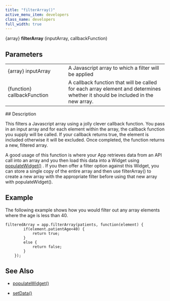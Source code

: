 ```yaml
---
title: "filterArray()"
active_menu_item: developers
class_name: developers
full_width: true
---
```



{array} **filterArray** (inputArray, callbackFunction)

## Parameters

<table>
<tr>
<td width="212">
{array} inputArray

</td>
<td width="9">
</td>
<td width="714">
A Javascript array to which a filter will be applied

</td>
</tr>
<tr>
<td width="212">
{function} callbackFunction

</td>
<td width="9">
</td>
<td width="714">
A callback function that will be called for each array element and determines whether it should be included in the new array.

</td>
</tr>
</table>
## Description

This filters a Javascript array using a jolly clever callback function. You pass in an input array and for each element within the array, the callback function you supply will be called. If your callback returns true, the element is included otherwise it will be excluded. Once completed, the function returns a new, filtered array.

A good usage of this function is where your App retrieves data from an API call into an array and you then load this data into a Widget using [populateWidget()](../widget-data-state-manipulation/populatewidget/) . If you then offer a filter option against this Widget, you can store a single copy of the entire array and then use filterArray() to create a new array with the appropriate filter before using that new array with populateWidget().

## Example

The following example shows how you would filter out any array elements where the age is less than 40.

    filteredArray = app.filterArray(patients, function(element) {
            if(element.patientAge<40) {
                return true;
            } 
            else {
                return false;
            }
        }); 
   

## See Also

 - [populateWidget()](../widget-data-state-manipulation/populatewidget/)

 - [setData()](../widget-data-state-manipulation/setdata)

